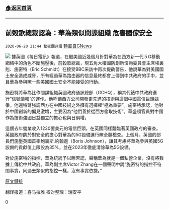 ###  [:house:返回首頁](https://github.com/ourhimalayas/txt)
---

## 前榖歌總裁認為：華為類似間諜組織 危害國傢安全
`2020-06-20 21:44 秘密翻译组` [轉載自GNews](https://gnews.org/zh-hant/240825/)

![](https://s3.amazonaws.com/gnews-media-offload/wp-content/uploads/2020/06/20213615/cropped_image1.png)
據英國《每日電訊》報道，在繼美國近幾個月針對華為在西方新一代５G移動網絡中的角色不斷施壓後，前榖歌總裁，現五角大樓國防創新谘詢委員會主席埃裏剋．施密特（Eric Schmidt）在接受BBC采訪中再次提齣警告，他說華為對美國國土安全造成威脅，所有經過華為路由器的信息最終都會上傳到中共政府的手中，並且華為參與瞭一些美國國土安全不能接受的行動。

施密特將華為比作間諜組織英國政府通訊總部（GCHQ），稱其代錶中共政府進行“信號情報”的運作。他呼籲西方公司開發更先進的技術與這個中國電信巨頭競爭。他還特彆強調西方在中國技術之外擁有選擇權“極為重要”。施密特承認，他對於中國創新的偏見激增，主要因為“他們善於從西方偷取技術”。華盛頓官員對中國作為技術強國日益獨立的擔心也與日俱增。

這個去年營業收入1230億美元的電信巨頭，在英國同樣麵臨著英國政府的審查。英國政府齣於對安全的擔心對華為的5G設備進行瞭全麵檢查。上個月，英國的部長們施壓英國首相鮑裏斯.約翰遜（Boris Johnson），讓其考慮將華為參與英國5G設備的貢獻值上限設為35%，並在2023年徹底清除華為5G設備。

對於施密特的指控，華為統統予以瞭否認，聲稱華為就是一個私營企業，沒有將數據上傳給中共政府。華為副主席Victor Zhang在一個聲明中說“施密特的指控不符閤事實，同過去類似的指控一樣，沒有事實依據。”

[原文鏈接](https://www.telegraph.co.uk/technology/2020/06/18/huawei-poses-national-security-risk-warns-ex-google-boss-eric)

翻译报道：喜马拉雅
校对整理：瑞安平

0
